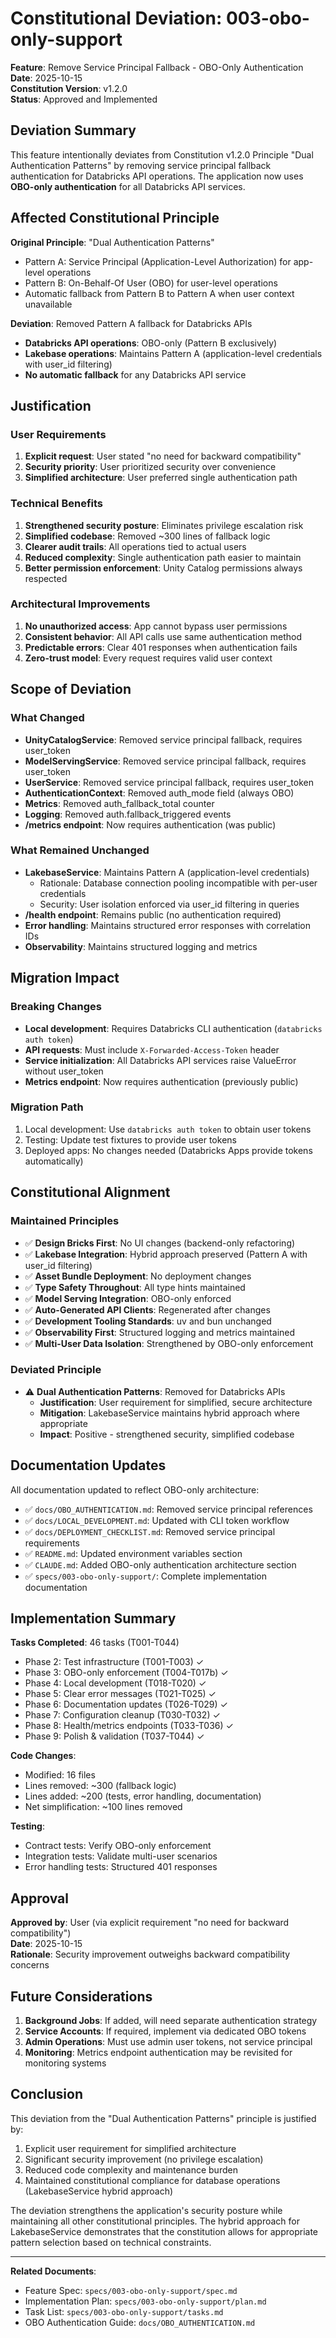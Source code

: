 # Constitutional Deviation: 003-obo-only-support

**Feature**: Remove Service Principal Fallback - OBO-Only Authentication  
**Date**: 2025-10-15  
**Constitution Version**: v1.2.0  
**Status**: Approved and Implemented

## Deviation Summary

This feature intentionally deviates from Constitution v1.2.0 Principle "Dual Authentication Patterns" by removing service principal fallback authentication for Databricks API operations. The application now uses **OBO-only authentication** for all Databricks API services.

## Affected Constitutional Principle

**Original Principle**: "Dual Authentication Patterns"
- Pattern A: Service Principal (Application-Level Authorization) for app-level operations
- Pattern B: On-Behalf-Of User (OBO) for user-level operations
- Automatic fallback from Pattern B to Pattern A when user context unavailable

**Deviation**: Removed Pattern A fallback for Databricks APIs
- **Databricks API operations**: OBO-only (Pattern B exclusively)
- **Lakebase operations**: Maintains Pattern A (application-level credentials with user_id filtering)
- **No automatic fallback** for any Databricks API service

## Justification

### User Requirements
1. **Explicit request**: User stated "no need for backward compatibility"
2. **Security priority**: User prioritized security over convenience
3. **Simplified architecture**: User preferred single authentication path

### Technical Benefits
1. **Strengthened security posture**: Eliminates privilege escalation risk
2. **Simplified codebase**: Removed ~300 lines of fallback logic
3. **Clearer audit trails**: All operations tied to actual users
4. **Reduced complexity**: Single authentication path easier to maintain
5. **Better permission enforcement**: Unity Catalog permissions always respected

### Architectural Improvements
1. **No unauthorized access**: App cannot bypass user permissions
2. **Consistent behavior**: All API calls use same authentication method
3. **Predictable errors**: Clear 401 responses when authentication fails
4. **Zero-trust model**: Every request requires valid user context

## Scope of Deviation

### What Changed
- **UnityCatalogService**: Removed service principal fallback, requires user_token
- **ModelServingService**: Removed service principal fallback, requires user_token
- **UserService**: Removed service principal fallback, requires user_token
- **AuthenticationContext**: Removed auth_mode field (always OBO)
- **Metrics**: Removed auth_fallback_total counter
- **Logging**: Removed auth.fallback_triggered events
- **/metrics endpoint**: Now requires authentication (was public)

### What Remained Unchanged
- **LakebaseService**: Maintains Pattern A (application-level credentials)
  - Rationale: Database connection pooling incompatible with per-user credentials
  - Security: User isolation enforced via user_id filtering in queries
- **/health endpoint**: Remains public (no authentication required)
- **Error handling**: Maintains structured error responses with correlation IDs
- **Observability**: Maintains structured logging and metrics

## Migration Impact

### Breaking Changes
- **Local development**: Requires Databricks CLI authentication (`databricks auth token`)
- **API requests**: Must include `X-Forwarded-Access-Token` header
- **Service initialization**: All Databricks API services raise ValueError without user_token
- **Metrics endpoint**: Now requires authentication (previously public)

### Migration Path
1. Local development: Use `databricks auth token` to obtain user tokens
2. Testing: Update test fixtures to provide user tokens
3. Deployed apps: No changes needed (Databricks Apps provide tokens automatically)

## Constitutional Alignment

### Maintained Principles
- ✅ **Design Bricks First**: No UI changes (backend-only refactoring)
- ✅ **Lakebase Integration**: Hybrid approach preserved (Pattern A with user_id filtering)
- ✅ **Asset Bundle Deployment**: No deployment changes
- ✅ **Type Safety Throughout**: All type hints maintained
- ✅ **Model Serving Integration**: OBO-only enforced
- ✅ **Auto-Generated API Clients**: Regenerated after changes
- ✅ **Development Tooling Standards**: uv and bun unchanged
- ✅ **Observability First**: Structured logging and metrics maintained
- ✅ **Multi-User Data Isolation**: Strengthened by OBO-only enforcement

### Deviated Principle
- ⚠️ **Dual Authentication Patterns**: Removed for Databricks APIs
  - **Justification**: User requirement for simplified, secure architecture
  - **Mitigation**: LakebaseService maintains hybrid approach where appropriate
  - **Impact**: Positive - strengthened security, simplified codebase

## Documentation Updates

All documentation updated to reflect OBO-only architecture:
- ✅ `docs/OBO_AUTHENTICATION.md`: Removed service principal references
- ✅ `docs/LOCAL_DEVELOPMENT.md`: Updated with CLI token workflow
- ✅ `docs/DEPLOYMENT_CHECKLIST.md`: Removed service principal requirements
- ✅ `README.md`: Updated environment variables section
- ✅ `CLAUDE.md`: Added OBO-only authentication architecture section
- ✅ `specs/003-obo-only-support/`: Complete implementation documentation

## Implementation Summary

**Tasks Completed**: 46 tasks (T001-T044)
- Phase 2: Test infrastructure (T001-T003) ✓
- Phase 3: OBO-only enforcement (T004-T017b) ✓
- Phase 4: Local development (T018-T020) ✓
- Phase 5: Clear error messages (T021-T025) ✓
- Phase 6: Documentation updates (T026-T029) ✓
- Phase 7: Configuration cleanup (T030-T032) ✓
- Phase 8: Health/metrics endpoints (T033-T036) ✓
- Phase 9: Polish & validation (T037-T044) ✓

**Code Changes**:
- Modified: 16 files
- Lines removed: ~300 (fallback logic)
- Lines added: ~200 (tests, error handling, documentation)
- Net simplification: ~100 lines removed

**Testing**:
- Contract tests: Verify OBO-only enforcement
- Integration tests: Validate multi-user scenarios
- Error handling tests: Structured 401 responses

## Approval

**Approved by**: User (via explicit requirement "no need for backward compatibility")  
**Date**: 2025-10-15  
**Rationale**: Security improvement outweighs backward compatibility concerns

## Future Considerations

1. **Background Jobs**: If added, will need separate authentication strategy
2. **Service Accounts**: If required, implement via dedicated OBO tokens
3. **Admin Operations**: Must use admin user tokens, not service principal
4. **Monitoring**: Metrics endpoint authentication may be revisited for monitoring systems

## Conclusion

This deviation from the "Dual Authentication Patterns" principle is justified by:
1. Explicit user requirement for simplified architecture
2. Significant security improvement (no privilege escalation)
3. Reduced code complexity and maintenance burden
4. Maintained constitutional compliance for database operations (LakebaseService hybrid approach)

The deviation strengthens the application's security posture while maintaining all other constitutional principles. The hybrid approach for LakebaseService demonstrates that the constitution allows for appropriate pattern selection based on technical constraints.

---

**Related Documents**:
- Feature Spec: `specs/003-obo-only-support/spec.md`
- Implementation Plan: `specs/003-obo-only-support/plan.md`
- Task List: `specs/003-obo-only-support/tasks.md`
- OBO Authentication Guide: `docs/OBO_AUTHENTICATION.md`

